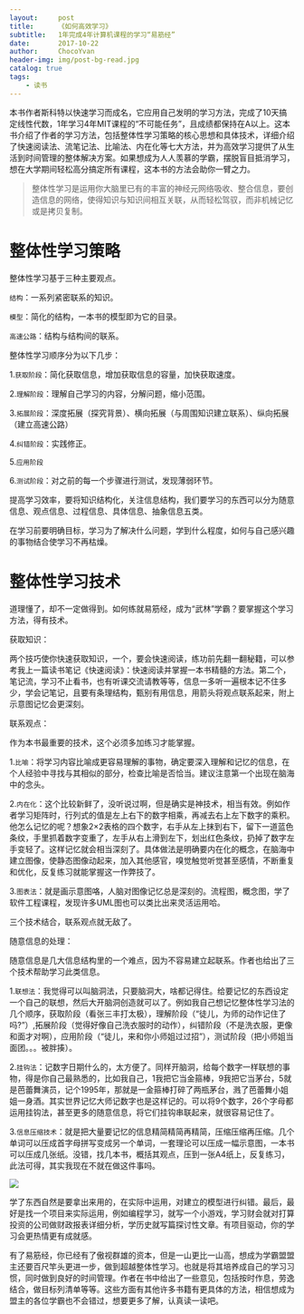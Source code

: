 ```yaml
---
layout:     post
title:      《如何高效学习》
subtitle:   1年完成4年计算机课程的学习“易筋经”
date:       2017-10-22
author:     ChocoYvan
header-img: img/post-bg-read.jpg
catalog: true
tags:
    - 读书
---
```



本书作者斯科特以快速学习而成名，它应用自己发明的学习方法，完成了10天搞定线性代数，1年学习4年MIT课程的“不可能任务”，且成绩都保持在A以上。这本书介绍了作者的学习方法，包括整体性学习策略的核心思想和具体技术，详细介绍了快速阅读法、流笔记法、比喻法、内在化等七大方法，并为高效学习提供了从生活到时间管理的整体解决方案。如果想成为人人羡慕的学霸，摆脱盲目抵消学习，想在大学期间轻松高分搞定所有课程，这本书的方法会助你一臂之力。

>整体性学习是运用你大脑里已有的丰富的神经元网络吸收、整合信息，要创造信息的网络，使得知识与知识间相互关联，从而轻松驾驭，而非机械记忆或是拷贝复制。

# 整体性学习策略

整体性学习基于三种主要观点。

`结构`：一系列紧密联系的知识。

`模型`：简化的结构，一本书的模型即为它的目录。

`高速公路`：结构与结构间的联系。

整体性学习顺序分为以下几步：

1.`获取阶段`：简化获取信息，增加获取信息的容量，加快获取速度。

2.`理解阶段`：理解自己学习的内容，分解问题，缩小范围。

3.`拓展阶段`：深度拓展（探究背景）、横向拓展（与周围知识建立联系）、纵向拓展（建立高速公路）

4.`纠错阶段`：实践修正。

5.`应用阶段`

6.`测试阶段`：对之前的每一个步骤进行测试，发现薄弱环节。

提高学习效率，要将知识结构化，关注信息结构，我们要学习的东西可以分为随意信息、观点信息、过程信息、具体信息、抽象信息五类。

在学习前要明确目标，学习为了解决什么问题，学到什么程度，如何与自己感兴趣的事物结合使学习不再枯燥。

# 整体性学习技术

道理懂了，却不一定做得到。如何练就易筋经，成为“武林”学霸？要掌握这个学习方法，得有技术。

获取知识：

两个技巧使你快速获取知识，一个，要会快速阅读，练功前先翻一翻秘籍，可以参考我上一篇读书笔记《快速阅读》：快速阅读并掌握一本书精髓的方法。第二个，笔记流，学习不止看书，也有听课交流请教等等，信息一多听一遍根本记不住多少，学会记笔记，且要有条理结构，甄别有用信息，用箭头将观点联系起来，附上示意图记忆会更深刻。

联系观点：

作为本书最重要的技术，这个必须多加练习才能掌握。

1.`比喻`：将学习内容比喻成更容易理解的事物，确定要深入理解和记忆的信息，在个人经验中寻找与其相似的部分，检查比喻是否恰当。建议注意第一个出现在脑海中的念头。

2.`内在化`：这个比较新鲜了，没听说过啊，但是确实是神技术，相当有效。例如作者学习矩阵时，行列式的值是左上右下的数字相乘，再减去右上左下数字的乘积。他怎么记忆的呢？想象2×2表格的四个数字，右手从左上抹到右下，留下一道蓝色条纹，手里抓着数字变重了，左手从右上滑到左下，划出红色条纹，扔掉了数字左手变轻了。这样记忆就会相当深刻了。具体做法是明确要内在化的概念，在脑海中建立图像，使静态图像动起来，加入其他感官，嗅觉触觉听觉甚至感情，不断重复和优化，反复练习就能掌握这一作弊技了。

3.`图表法`：就是画示意图咯，人脑对图像记忆总是深刻的。流程图，概念图，学了软件工程课程，发现许多UML图也可以类比出来灵活运用哈。

三个技术结合，联系观点就无敌了。

随意信息的处理：

随意信息是几大信息结构里的一个难点，因为不容易建立起联系。作者也给出了三个技术帮助学习此类信息。

1.`联想法`：我觉得可以叫脑洞法，只要脑洞大，啥都记得住。给要记忆的东西设定一个自己的联想，然后大开脑洞创造就可以了。例如我自己想记忆整体性学习法的几个顺序，获取阶段（看张三丰打太极），理解阶段（“徒儿，为师的动作记住了吗?”）,拓展阶段（觉得好像自己洗衣服时的动作），纠错阶段（不是洗衣服，更像和面才对啊），应用阶段（“徒儿，来和你小师姐过过招”），测试阶段（把小师姐当面团。。。被胖揍）。

2.`挂钩法`：记数字日期什么的，太方便了。同样开脑洞，给每个数字一样联想的事物，得是你自己最熟悉的，比如我自己，1我把它当金箍棒，9我把它当茅台，5就是芭蕾舞演员，记个1995年，那就是一金箍棒打碎了两瓶茅台，溅了芭蕾舞小姐姐一身酒。其实世界记忆大师记数字也是这样记的。可以将9个数字，26个字母都运用挂钩法，甚至更多的随意信息，将它们挂钩串联起来，就很容易记住了。

3.`信息压缩技术`：就是把大量要记忆的信息精简精简再精简，压缩压缩再压缩。几个单词可以压成首字母拼写变成另一个单词，一套理论可以压成一幅示意图，一本书可以压成几张纸。没错，找几本书，概括其观点，压到一张A4纸上，反复练习，此法可得，其实我现在不就在做这件事吗。

![](https://ws4.sinaimg.cn/large/006tNc79gy1flkatc9xk3j30fe0lr0vk.jpg)

学了东西自然是要拿出来用的，在实际中运用，对建立的模型进行纠错。最后，最好是找一个项目来实际运用，例如编程学习，就写一个小游戏，学习财会就对打算投资的公司做财政报表详细分析，学历史就写篇探讨性文章。有项目驱动，你的学习会更热情更有成就感。

有了易筋经，你已经有了傲视群雄的资本，但是一山更比一山高，想成为学霸盟盟主还要百尺竿头更进一步，做到超越整体性学习。也就是将其培养成自己的学习习惯，同时做到良好的时间管理。作者在书中给出了一些意见，包括按时作息，劳逸结合，做目标列清单等等。这些方面有其他许多书籍有更具体的方法，相信想成为盟主的各位学霸也不会错过，想要更多了解，认真读一读吧。
